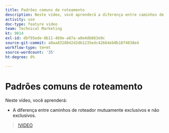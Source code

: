 ```yaml
---
title: Padrões comuns de roteamento
description: Neste vídeo, você aprenderá a diferença entre caminhos de roteador mutuamente exclusivos e não exclusivos em [!DNL Adobe Workfront Fusion].
activity: use
doc-type: feature video
team: Technical Marketing
kt: 9014
exl-id: dbf95ede-8b11-4b9e-a87a-a0e4db863e9c
source-git-commit: a0aa8328842d2db1235edc42664eb0b18f4038e4
workflow-type: tm+mt
source-wordcount: '35'
ht-degree: 0%

---
```


# Padrões comuns de roteamento

Neste vídeo, você aprenderá:

* A diferença entre caminhos de roteador mutuamente exclusivos e não exclusivos.

>[!VIDEO](https://video.tv.adobe.com/v/335273/?quality=12)
